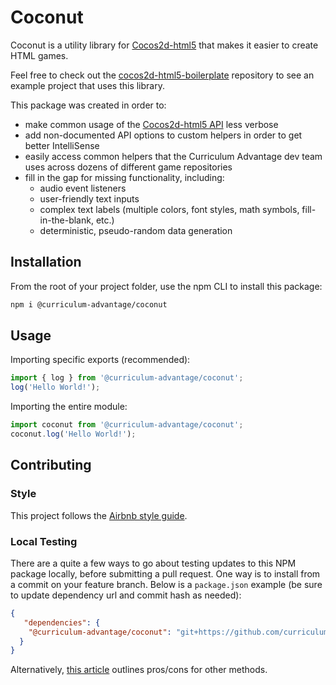 # Coconut

Coconut is a utility library for
[Cocos2d-html5](https://github.com/curriculum-advantage/cocos2d-html5) that makes it easier to
create HTML games.

Feel free to check out the [cocos2d-html5-boilerplate](cocos2d-html5-boilerplate) repository to see
an example project that uses this library.

This package was created in order to:

* make common usage of the [Cocos2d-html5 API](https://docs.cocos2d-x.org/api-ref/js/v3x/) less
  verbose
* add non-documented API options to custom helpers in order to get better IntelliSense
* easily access common helpers that the Curriculum Advantage dev team uses across dozens of
  different game repositories
* fill in the gap for missing functionality, including:
  * audio event listeners
  * user-friendly text inputs
  * complex text labels (multiple colors, font styles, math symbols, fill-in-the-blank, etc.)
  * deterministic, pseudo-random data generation

## Installation

From the root of your project folder, use the npm CLI to install this package:

```bash
npm i @curriculum-advantage/coconut
```

## Usage

Importing specific exports (recommended):

```javascript
import { log } from '@curriculum-advantage/coconut';
log('Hello World!');
```

Importing the entire module:

```javascript
import coconut from '@curriculum-advantage/coconut';
coconut.log('Hello World!');
```

## Contributing

### Style

This project follows the [Airbnb style guide](https://github.com/airbnb/javascript).

### Local Testing

There are a quite a few ways to go about testing updates to this NPM package locally, before
submitting a pull request. One way is to install from a commit on your feature branch. Below is a
`package.json` example (be sure to update dependency url and commit hash as needed):

```json
{
   "dependencies": {
    "@curriculum-advantage/coconut": "git+https://github.com/curriculum-advantage/coconut.git#452c7be",
  }
}
```

Alternatively, [this article](https://medium.com/@the1mills/how-to-test-your-npm-module-without-publishing-it-every-5-minutes-1c4cb4b369be) outlines pros/cons for other methods.
